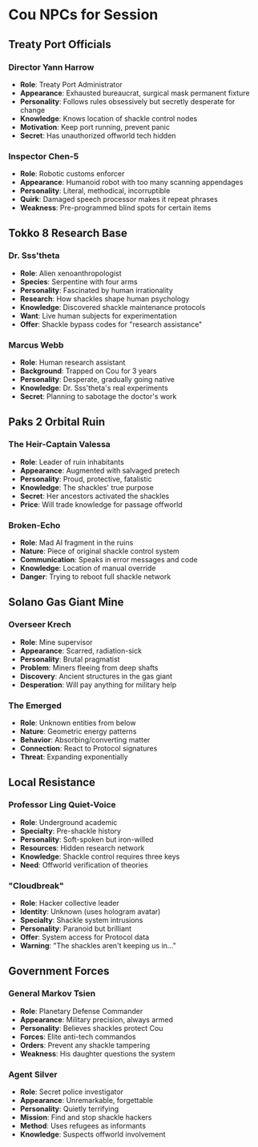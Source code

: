 # Cou NPCs for Session

## Treaty Port Officials

### Director Yann Harrow
- **Role**: Treaty Port Administrator
- **Appearance**: Exhausted bureaucrat, surgical mask permanent fixture
- **Personality**: Follows rules obsessively but secretly desperate for change
- **Knowledge**: Knows location of shackle control nodes
- **Motivation**: Keep port running, prevent panic
- **Secret**: Has unauthorized offworld tech hidden

### Inspector Chen-5
- **Role**: Robotic customs enforcer
- **Appearance**: Humanoid robot with too many scanning appendages
- **Personality**: Literal, methodical, incorruptible
- **Quirk**: Damaged speech processor makes it repeat phrases
- **Weakness**: Pre-programmed blind spots for certain items

## Tokko 8 Research Base

### Dr. Sss'theta
- **Role**: Alien xenoanthropologist
- **Species**: Serpentine with four arms
- **Personality**: Fascinated by human irrationality
- **Research**: How shackles shape human psychology
- **Knowledge**: Discovered shackle maintenance protocols
- **Want**: Live human subjects for experimentation
- **Offer**: Shackle bypass codes for "research assistance"

### Marcus Webb
- **Role**: Human research assistant
- **Background**: Trapped on Cou for 3 years
- **Personality**: Desperate, gradually going native
- **Knowledge**: Dr. Sss'theta's real experiments
- **Secret**: Planning to sabotage the doctor's work

## Paks 2 Orbital Ruin

### The Heir-Captain Valessa
- **Role**: Leader of ruin inhabitants
- **Appearance**: Augmented with salvaged pretech
- **Personality**: Proud, protective, fatalistic
- **Knowledge**: The shackles' true purpose
- **Secret**: Her ancestors activated the shackles
- **Price**: Will trade knowledge for passage offworld

### Broken-Echo
- **Role**: Mad AI fragment in the ruins
- **Nature**: Piece of original shackle control system
- **Communication**: Speaks in error messages and code
- **Knowledge**: Location of manual override
- **Danger**: Trying to reboot full shackle network

## Solano Gas Giant Mine

### Overseer Krech
- **Role**: Mine supervisor
- **Appearance**: Scarred, radiation-sick
- **Personality**: Brutal pragmatist
- **Problem**: Miners fleeing from deep shafts
- **Discovery**: Ancient structures in the gas giant
- **Desperation**: Will pay anything for military help

### The Emerged
- **Role**: Unknown entities from below
- **Nature**: Geometric energy patterns
- **Behavior**: Absorbing/converting matter
- **Connection**: React to Protocol signatures
- **Threat**: Expanding exponentially

## Local Resistance

### Professor Ling Quiet-Voice
- **Role**: Underground academic
- **Specialty**: Pre-shackle history
- **Personality**: Soft-spoken but iron-willed
- **Resources**: Hidden research network
- **Knowledge**: Shackle control requires three keys
- **Need**: Offworld verification of theories

### "Cloudbreak"
- **Role**: Hacker collective leader
- **Identity**: Unknown (uses hologram avatar)
- **Specialty**: Shackle system intrusions
- **Personality**: Paranoid but brilliant
- **Offer**: System access for Protocol data
- **Warning**: "The shackles aren't keeping us in..."

## Government Forces

### General Markov Tsien
- **Role**: Planetary Defense Commander
- **Appearance**: Military precision, always armed
- **Personality**: Believes shackles protect Cou
- **Forces**: Elite anti-tech commandos
- **Orders**: Prevent any shackle tampering
- **Weakness**: His daughter questions the system

### Agent Silver
- **Role**: Secret police investigator
- **Appearance**: Unremarkable, forgettable
- **Personality**: Quietly terrifying
- **Mission**: Find and stop shackle hackers
- **Method**: Uses refugees as informants
- **Knowledge**: Suspects offworld involvement